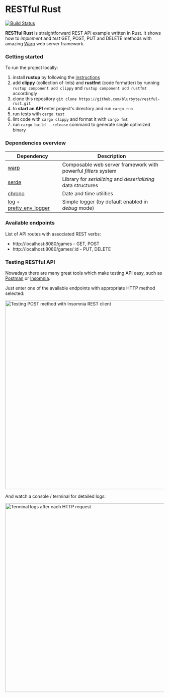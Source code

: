# RESTful Rust

[![Build Status](https://travis-ci.org/blurbyte/restful-rust.svg?branch=master)](https://travis-ci.org/blurbyte/restful-rust)

**RESTful Rust** is straightforward REST API example written in Rust. It shows how to *implement* and *test* GET, POST, PUT and DELETE methods with amazing [Warp](https://crates.io/crates/warp) web server framework.

### Getting started

To run the project locally:

1. install **rustup** by following the [instructions](https://www.rust-lang.org/tools/install)
2. add **clippy** (collection of lints) and **rustfmt** (code formatter) by running `rustup component add clippy` and `rustup component add rustfmt` accordingly
2. clone this repository `git clone https://github.com/blurbyte/restful-rust.git`
3. to **start an API** enter project's directory and run `cargo run`
4. run tests with `cargo test`
5. lint code with `cargo clippy` and format it with `cargo fmt`
6. run `cargo build --release` command to generate single optimized binary


### Dependencies overview

Dependency | Description
--- | ---
[warp](https://crates.io/crates/warp) | Composable web server framework with powerful *filters* system
[serde](https://crates.io/crates/serde) | Library for *serializing* and *deserializing* data structures
[chrono](https://crates.io/crates/chrono) | Date and time utilities
[log](https://crates.io/crates/log) + [pretty_env_logger](https://crates.io/crates/pretty_env_logger) | Simple logger (by default enabled in *debug* mode)

### Available endpoints

List of API routes with associated REST verbs:

* http://localhost:8080/games - GET, POST
* http://localhost:8080/games/:id - PUT, DELETE

### Testing RESTful API

Nowadays there are many great tools which make testing API easy, such as [Postman](https://www.getpostman.com/) or [Insomnia](https://insomnia.rest).

Just enter one of the available endpoints with appropriate HTTP method selected:

<img src="https://user-images.githubusercontent.com/20565536/65247241-584da300-daf0-11e9-90f4-fa8837ea976d.png" alt="Testing POST method with Insomnia REST client" width="600">

And watch a console / terminal for detailed logs:

<img src="https://user-images.githubusercontent.com/20565536/65247443-ae224b00-daf0-11e9-908c-e6fe02d574c9.png" alt="Terminal logs after each HTTP request" width="600">
